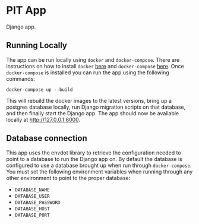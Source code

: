 # PIT App

Django app.

## Running Locally
The app can be run locally using `docker` and `docker-compose`.
There are instructions on how to install `docker`
[here](https://docs.docker.com/engine/install/ubuntu/) and
`docker-compose`
[here](https://docs.docker.com/compose/install/).
Once `docker-compose` is installed you
can run the app using the following commands:
 
 `docker-compose up --build`

This will rebuild the docker images to the latest versions, bring
up a postgres database locally, run Django migration scripts on that
database, and then finally start the Django app. The app should
now be available locally at http://127.0.0.1:8000.

## Database connection
This app uses the envdot library to retrieve the configuration needed
to point to a database to run the Django app on. By default the
database is configured to use a database brought up when run through
`docker-compose`. You must set the following environment variables
when running through any other environment to point to the proper
database:

 - `DATABASE_NAME`
 - `DATABASE_USER`
 - `DATABASE_PASSWORD`
 - `DATABASE_HOST`
 - `DATABASE_PORT` 


